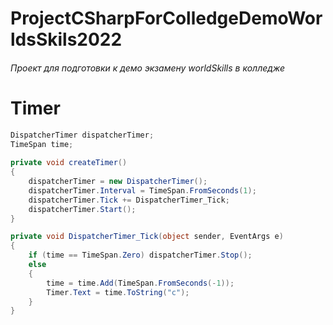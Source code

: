 # ProjectCSharpForColledgeDemoWorldsSkils2022

<h6>  Проект для подготовки к демо экзамену worldSkills в колледже


# Timer
``` c#
DispatcherTimer dispatcherTimer;
TimeSpan time;
  
private void createTimer()
{
    dispatcherTimer = new DispatcherTimer();
    dispatcherTimer.Interval = TimeSpan.FromSeconds(1);
    dispatcherTimer.Tick += DispatcherTimer_Tick;
    dispatcherTimer.Start();
}

private void DispatcherTimer_Tick(object sender, EventArgs e)
{
    if (time == TimeSpan.Zero) dispatcherTimer.Stop();
    else
    {
        time = time.Add(TimeSpan.FromSeconds(-1));
        Timer.Text = time.ToString("c");
    }
}
```
